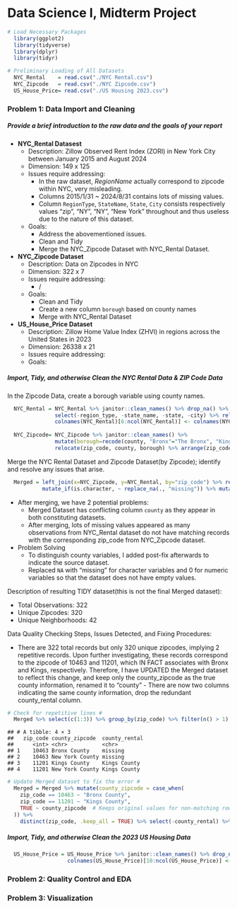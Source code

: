 Data Science I, Midterm Project
================

``` r
# Load Necessary Packages
  library(ggplot2)
  library(tidyverse)
  library(dplyr)
  library(tidyr)

# Preliminary Loading of All Datasets
  NYC_Rental    = read.csv("./NYC Rental.csv")
  NYC_Zipcode   = read.csv("./NYC Zipcode.csv")
  US_House_Price= read.csv("./US Housing 2023.csv")
```

### Problem 1: Data Import and Cleaning

##### Provide a brief introduction to the raw data and the goals of your report

- **NYC_Rental Datasest**
  - Description: Zillow Observed Rent Index (ZORI) in New York City
    between January 2015 and August 2024
  - Dimension: 149 x 125
  - Issues require addressing:
    - In the raw dataset, *RegionName* actually correspond to zipcode
      within NYC, very misleading.
    - Columns 2015/1/31 ~ 2024/8/31 contains lots of missing values.
    - Column `RegionType`, `StateName`, `State`, `City` consists
      respectively values “zip”, “NY”, “NY”, “New York” throughout and
      thus useless due to the nature of this dataset.
  - Goals:
    - Address the abovementioned issues.
    - Clean and Tidy
    - Merge the NYC_Zipcode Dataset with NYC_Rental Dataset.
- **NYC_Zipcode Dataset**
  - Description: Data on Zipcodes in NYC
  - Dimension: 322 x 7
  - Issues require addressing:
    - /
  - Goals:
    - Clean and Tidy
    - Create a new column `borough` based on county names
    - Merge with NYC_Rental Dataset
- **US_House_Price Dataset**
  - Description: Zillow Home Value Index (ZHVI) in regions across the
    United States in 2023
  - Dimension: 26338 x 21
  - Issues require addressing:
  - Goals:

##### Import, Tidy, and otherwise Clean the NYC Rental Data & ZIP Code Data

In the Zipcode Data, create a borough variable using county names.

``` r
  NYC_Rental = NYC_Rental %>% janitor::clean_names() %>% drop_na() %>% rename(., "zip_code"="region_name", "county"="county_name") %>% 
               select(-region_type, -state_name, -state, -city) %>% relocate(zip_code) %>% arrange(zip_code)
               colnames(NYC_Rental)[6:ncol(NYC_Rental)] <- colnames(NYC_Rental)[6:ncol(NYC_Rental)] %>% sub("x", "", .) %>% gsub("_", "/", .)
               
  NYC_Zipcode= NYC_Zipcode %>% janitor::clean_names() %>% 
               mutate(borough=recode(county, "Bronx"="The Bronx", "Kings"="Brooklyn", "Queens"="Queens", "New York"="Manhattan", "Richmond"="Staten Island"), county=paste0(county, " County")) %>%
               relocate(zip_code, county, borough) %>% arrange(zip_code)
```

Merge the NYC Rental Dataset and Zipcode Dataset(by Zipcode); identify
and resolve any issues that arise.

``` r
  Merged = left_join(x=NYC_Zipcode, y=NYC_Rental, by="zip_code") %>% rename("county_zipcode"="county.x", "county_rental"="county.y") %>% relocate(zip_code, county_zipcode, county_rental) %>%
           mutate_if(is.character, ~ replace_na(., "missing")) %>% mutate_if(is.numeric, ~ replace_na(., 0))
```

- After merging, we have 2 potential problems:
  - Merged Dataset has conflicting column `county` as they appear in
    both constituting datasets.
  - After merging, lots of missing values appeared as many observations
    from NYC_Rental dataset do not have matching records with the
    corresponding zip_code from NYC_Zipcode dataset.
- Problem Solving
  - To distinguish county variables, I added post-fix afterwards to
    indicate the source dataset.
  - Replaced `NA` with “missing” for character variables and 0 for
    numeric variables so that the dataset does not have empty values.

Description of resulting TIDY dataset(this is not the final Merged
dataset):  
- Total Observations: 322  
- Unique Zipcodes: 320  
- Unique Neighborhoods: 42

Data Quality Checking Steps, Issues Detected, and Fixing Procedures:  
- There are 322 total records but only 320 unique zipcodes, implying 2
repetitive records. Upon further investigating, these records correspond
to the zipcode of 10463 and 11201, which IN FACT associates with Bronx
and Kings, respectively. Therefore, I have UPDATED the Merged dataset to
reflect this change, and keep only the county_zipcode as the true county
information, renamed it to “county” - There are now two columns
indicating the same county information, drop the redundant county_rental
column.

``` r
# Check for repetitive lines #
  Merged %>% select(c(1:3)) %>% group_by(zip_code) %>% filter(n() > 1) %>% ungroup()
```

    ## # A tibble: 4 × 3
    ##   zip_code county_zipcode  county_rental
    ##      <int> <chr>           <chr>        
    ## 1    10463 Bronx County    missing      
    ## 2    10463 New York County missing      
    ## 3    11201 Kings County    Kings County 
    ## 4    11201 New York County Kings County

``` r
# Update Merged dataset to fix the error #
  Merged = Merged %>% mutate(county_zipcode = case_when(
    zip_code == 10463 ~ "Bronx County",
    zip_code == 11201 ~ "Kings County",
    TRUE ~ county_zipcode  # Keeps original values for non-matching rows
  )) %>%
    distinct(zip_code, .keep_all = TRUE) %>% select(-county_rental) %>% rename("county"="county_zipcode")
```

##### Import, Tidy, and otherwise Clean the 2023 US Housing Data

``` r
  US_House_Price = US_House_Price %>% janitor::clean_names() %>% drop_na()
                   colnames(US_House_Price)[10:ncol(US_House_Price)] <- colnames(US_House_Price)[10:ncol(US_House_Price)] %>% sub("x", "", .) %>% gsub("_", "/", .)
```

### Problem 2: Quality Control and EDA

### Problem 3: Visualization
